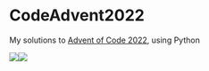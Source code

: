 # CodeAdvent2022

My solutions to [Advent of Code 2022](https://adventofcode.com/2022), using Python

![](https://img.shields.io/badge/day%20📅-11-blue)![](https://img.shields.io/badge/stars%20⭐-22-yellow)